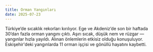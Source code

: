 ```yaml
---
title: Orman Yangınları
date: 2025-07-23
---
```

Türkiye’de sıcaklık rekorları kırılıyor.
Ege ve Akdeniz’de son bir haftada 30’dan fazla orman yangını çıktı.
Aşırı sıcak, düşük nem ve rüzgar — yangınlar hızla yayıldı.
Alınan önlemlerin etkisiz olduğu konuşuluyor.
Eskişehir'deki yangınlarda 11 orman işçisi ve gönüllü hayatını kaybetti.